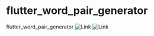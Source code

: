 # flutter_word_pair_generator
 flutter_word_pair_generator
![Link](img%201.png)
![Link](img%202.png)
